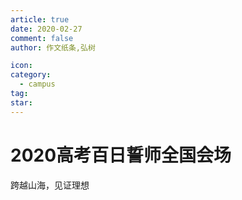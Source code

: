 ```yaml
---
article: true
date: 2020-02-27
comment: false
author: 作文纸条,弘树

icon:
category:
  - campus 
tag:
star:
---
```


# 2020高考百日誓师全国会场

跨越山海，见证理想

<!-- more -->

<iframe
  :src="$withBase('static-html/2020gaokao.html')"
  width="100%"
  height="100"
  frameborder="0"
  scrolling="No"
  leftmargin="0"
  topmargin="0"
/>

主办单位：中学馆学生联盟， 广州启合科技，全国百校联盟

<audio controls="" src="http://hssvr01.oss-cn-zhangjiakou.aliyuncs.com/hongshu/file/2020/02/brss.mp3" autoplay="autoplay"></audio>

尊敬的老师，亲爱的家长，可爱的同学们：

  大家好！

  我很荣幸，我能作为2020年高考百日誓师的主礼人与你们相聚，跨越山海，见证理想。2020年2月28日是个重要的日子，它是**2020届高三学子向高考发起百日冲刺的号角**，它是我们为梦想宣誓的日子。

  **生于非典，考于新冠，2020届考生注定不平凡。**

  全国高三开学时间延迟一月，北京全市新高考“模拟考”推迟一周。我们开启了居家学习模式，把打卡当日常，把线上学习平台当伙伴，我们的老师变身网络主播，拿大葱当教鞭，拿厕所门当黑板。艰辛更磨砺意志，逆风更适合飞翔，在共同战“疫”的时代幕布下，我们将书写决胜高考的注脚。

  **学海书山，纸取一瓢，2020备考必将不负韶华。**

  我们一同走过春夏秋冬的学习岁月。也许你会忆起春寒料峭时“吾将上下而求索”的宣言，忆起夏阳酷暑中“读书须尽苦功夫”的坚持，忆起秋雨绵绵日 “书卷多情似故人”的情怀，忆起冬雪纷飞里 “梅花香自苦寒来”的信念……最后一百天，老师将凝练最精湛的素材，化笔墨为精钢，剑指六月，和你们一起，搏得青春无悔。

![img](http://zt-cdn.zuowenzhitiao.com/article-cover/2020-02-27/26d1662754074cfb84c4877c6ed5be5e.png)

下面，请高三学生代表发言，有请@青川：

> 高三学子青川前来报道
> 疫情当头，挡住了我们的步伐，却磨灭不了我们的斗志。你考还是不考，高考就在原地；你怕还是不怕，高考还在原地；你拼还是不拼，高考依旧在原地。
> 意气风发时光如梭看我青年学子六月圆梦，风华正茂云帆直挂令那辉煌人生明朝铸就。
> 六月，祝你也祝我。

下面有请高三学子集体宣誓，请举起你们的右手，庄严宣誓：

> 我宣誓
> 不负父母的期盼
> 不负恩师的厚望
> 不负天赐的智慧
> 不负青春的理想
> 我承诺
> 不作懦弱的退缩
> 不作无益的彷徨
> 我将带着从容的微笑
> 去赢得我志在必得的辉煌
> 一年拼搏，一朝圆梦
> 奋斗一百天，让雄心与智慧在六月闪光

奋斗一百天，心无旁骛，逆风争渡

奋斗一百天，不负韶华，只争朝夕

奋斗一百天，壮志凌云，鹏程万里

![img](http://zt-cdn.zuowenzhitiao.com/article-cover/2020-02-27/31597c38b7b8455ba08b1df0f3dd27d4.jpg)

接下来，请学弟学妹们的代表送上祝福，有请@颦儿：

> 十年铸剑，只为炉火纯青，一朝出鞘，定当倚天长鸣。
> 距离2020年高考还有100天的时间，
> 100天，足以让黑马崛起，100天，足以创造奇迹。
> 我相信，星光不问赶路人，时光不负有心人。
> 100天的汗水会让你拼出未来的一方天地。
> 百天一搏六月梦，赢得寒窗锦绣程
> 我是颦儿，我在纸条祝高三的各位学长学姐们，
> 壮志凌云征考场，六月蝉鸣时，定是金榜题名，前程似锦。

谢谢@颦儿。十年寒窗，百日征程，蟾宫折桂，青春无悔。下面有学长学姐代表，现就读于北京大学的@Ria送上祝福：

> 同学们大家好呀，我现在我就读于北京大学。在这里，我也想向大家送上我自己给大家的一份祝福，这份祝福就是：未名博雅，湖光塔影，我，在这里等你。

谢谢未名湖畔的@Ria。谢谢所有参与到全国高考百日誓师动员大会的小可爱。因为相信，所以奋力一搏，因为看见，所以拼尽全力。为高考百日奋战，从纸条开启，为理想一路追寻，由纸条印证努力。

2020全国高考百日誓师动员大会到此结束，最后，祝福所有人：

**人山人海，不负所爱。**

![img](http://zt-cdn.zuowenzhitiao.com/article-cover/2020-02-27/227f6c77950e459c9f9b934e02f2c2b0.png)

你在你家，我在我家，百日誓师云同步，决战高考正当时。正值高三的你，可以**写下你的百日誓言和奋斗目标，**我们一同怀抱最坚定的愿景，决胜高考！其他小可爱们，学弟学妹，学长学姐们，都可以**写下你最真切的祝福，**我们一同守护最赤诚的期盼，为青春梦想加油！

非常感谢为本次高考百日誓师动员大会贡献力量的你们：（排名不分先后）

> @恰恰香瓜子、@抢花生的山笙、@CroCo.☁、@阿阿虞、@青川、@颦儿、@Ria、@北堂墨染、@楚玼兮、@大猫、@洱海飞飞、@发发、@繁星落城、@红逗。、@栖氲、@程遂然

## 评论精选

“既然整天不思进取，没有半点目标可言，就不要做什么英雄式的梦，好好地甘于平庸。” 希望青春的你们用的满腔热血燃烧你们的英雄梦。 放手去，不要回头，明天即是希望，前方即是未来! 流金六月，你们可以!!! @ 醉清梦

高三学哥学姐们: 其实真正的你远比现在要好， 不试一试怎么知道? 现在的你一定很忙， 忙着点亮梦想， 这一刻，没人能将你阻挡。 愿你们不困于井隅，心向远方。 愿你们不驰于空想，与风飞翔。 愿你们放松心情，不要紧张。 愿你们依旧勇敢，依旧坚强。 愿你们充满希望，充满信仰。 愿你们背上书囊，征战四方。 愿你们在心底洒一些阳光。 愿你们将青春涂满斑斓色彩，让成长的阴霾被彻底扫荡。 愿你们展雄翅，挥铁臂，不改壮志心，呐喊声嘹亮。 愿你们在未来的一百天，拼尽全力，不辜负梦想，奋力一搏，创造辉煌。 愿你们不负十年寒窗苦，无声场上试锋芒。 请相信， 你心仪的大学， 你想去的地方， 你向往的一切， 都在不远处向你挥手， 难就难在， 你是否也有信心伸出手掌。 请你们，再加把劲儿，再试一试， 没有什么不可能， 你的努力都会得到回报， 再坚持一下，再努力一下， 上天在偷偷爱着你， 爱着那么努力那么辛苦的你， 加油，你能行！ 天快亮了。 天就快亮了。 你看到了吗，再坚持一下，天就快亮了。 天亮了。 @ 夜语孤灯♡

西风几时来，流年暗中换。冬去春来，又是一年高考季 今天本该是师生齐聚一堂，学生激情澎湃地喊出对高考的期望，喊出自己的梦想，却因疫情被困家中，无法举行高三百日誓师大会。但学校的老师们在今天做了一个特殊的举动 ，校长和年级部的老师一起在b站上直播，为2020届高三学生呐喊助威。老师们语重心长的话语，对我们的美好期望，无一不让人为之触动。最后老师们一起合唱了一首《真心英雄》，愿高三的每一位学生都能做自己的真心英雄，待到6月7日胸有成竹地走进考场，八月收到自己梦想大学的通知书，九月满怀希望的开始自己新的生活。 逐渐眼泪在歌声中决堤，一滴滴滑落，最后肆意放声大哭…… 哭什么？哭自己对之前时光的不珍惜，哭辜负了老师们的殷切希望，哭父母双鬓的白发，脸上的皱纹，哭自己的梦想…… 只有100天了，还有用吗？当然，为梦想起跑，多久都不晚。100天能做的事还有很多很多，一天一天进步，一天弄懂一两个知识点，6月7日的你都会多一分自信，多一分坦荡，七月的你也会多一个选择，多一个机会 我不愿看到之后的你为现在的行为后悔和埋怨，不愿看到你回首这段青春岁月时只有无尽的哀叹与惋惜，不愿六月的你整日以泪洗面，被讨厌的人嘲笑，不愿看到九月的你眼睁睁看着好友走进梦想的院校，而你却不知何去何从…… 没有人能够通过祈祷和空想来改变人生，实现梦想。我不要听到你嘴里喊的积极口号，我只相信看过的书，刷过的题，背过的知识点 从现在开始行动起来，100天我们定可以创造奇迹 2020届高三学子 高考加油！ 我们一定会考上的 今年六月祝你也祝我 只要你正在向前冲，世界就会助你继续奔跑 2020.02.27 @ 倾曦. 迹

我愿乘风破浪 扶得青云直上 我愿集芒成阳 散放万丈霞光 我愿笔触张狂有肌理 我愿早霞热烈不乖张 我愿染一身星辰的幽香 枕一片白昼的波浪 我愿摘星续航 等迷雾耗尽 挺立在初夏的战场 ﹏﹏ 搁笔，不多写了，还有计划 这里2020高考理科全国Ⅰ卷选手小柳 目标 國立武漢大學 欢迎战友共勉 开始行动吧 静候佳音 @五九六九抬头望柳
